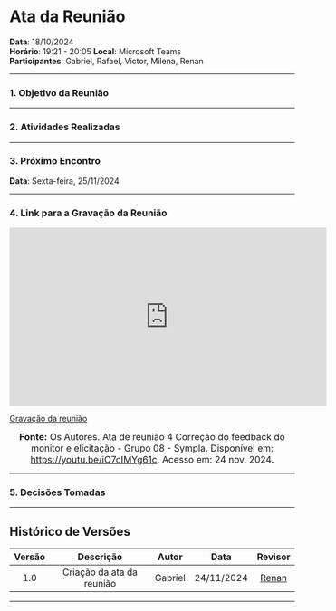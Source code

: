 # Ata da Reunião

**Data**: 18/10/2024  
**Horário**: 19:21 - 20:05 
**Local**: Microsoft Teams  
**Participantes**: Gabriel, Rafael, Victor, Milena, Renan  

---

### 1. Objetivo da Reunião



---

### 2. Atividades Realizadas


---

### 3. Próximo Encontro

**Data**: Sexta-feira, 25/11/2024  

---

### 4. Link para a Gravação da Reunião

<iframe width="560" height="315" src="https://www.youtube.com/embed/iO7cIMYg61c?si=Azofp1nv23hU9YWQ" title="YouTube video player" frameborder="0" allow="accelerometer; autoplay; clipboard-write; encrypted-media; gyroscope; picture-in-picture; web-share" referrerpolicy="strict-origin-when-cross-origin" allowfullscreen></iframe>

[Gravação da reunião](https://youtu.be/iO7cIMYg61c)

<font size="3"><p style="text-align: center"><b>Fonte:</b> Os Autores. Ata de reunião 4 Correção do feedback do monitor e elicitação - Grupo 08 - Sympla. Disponível em: <a href="https://youtu.be/iO7cIMYg61c">https://youtu.be/iO7cIMYg61c</a>. Acesso em: 24 nov. 2024.</p></font>

---

### 5. Decisões Tomadas



---

## Histórico de Versões

| Versão |          Descrição                |        Autor       |      Data      |      Revisor      |
|:------:|:---------------------------------:|:------------------:|:--------------:|:-----------------:|
|  1.0   | Criação da ata da reunião         | Gabriel           | 24/11/2024     | [Renan](https://github.com/renantfm4) |

--- 
